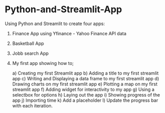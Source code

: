 # Python-and-Streamlit-App

Using Python and Streamlit to create four apps:

1. Finance App using Yfinance - Yahoo Finance API data
2. Basketball App
3. Jobb search App
4. My first app showing how to;

      a) Creating my first Streamlit app
      b) Adding a title to my first streamlit app
      c) Writing and Displaying a data frame to my first streamlit app
      d) Drawing charts on my first streamlit app
      e) Plotting a map on my first streamlit app
      f) Adding widget for interactivity to my app
      g) Using a selectbox for options
      h) Laying out the app
      i) Showing progress of the app
      j) Importing time
      k) Add a placeholder
      l) Update the progress bar with each iteration.







